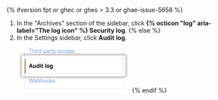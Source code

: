 {% ifversion fpt or ghec or ghes > 3.3 or ghae-issue-5658 %}
1. In the "Archives" section of the  sidebar, click **{% octicon "log" aria-label="The log icon" %} Security log**.
{% else  %}
1. In the Settings sidebar, click **Audit log**.
![Org audit log settings in sidebar](/assets/images/help/organizations/org-settings-audit-log.png)
{% endif %}
